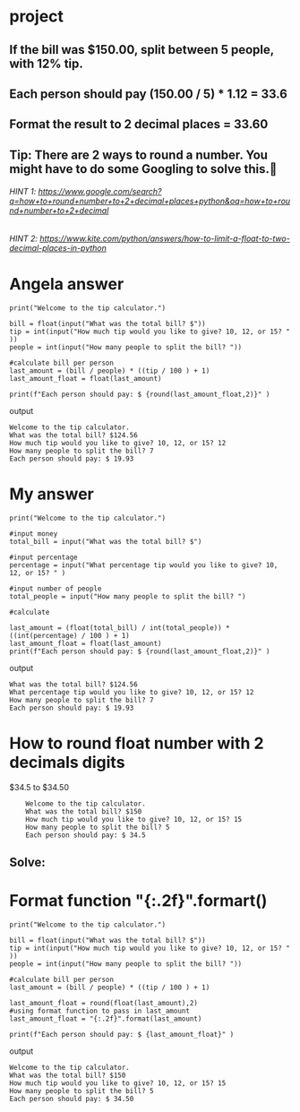 # project

## If the bill was $150.00, split between 5 people, with 12% tip. 
## Each person should pay (150.00 / 5) * 1.12 = 33.6
## Format the result to 2 decimal places = 33.60
## Tip: There are 2 ways to round a number. You might have to do some Googling to solve this.💪

###### HINT 1: https://www.google.com/search?q=how+to+round+number+to+2+decimal+places+python&oq=how+to+round+number+to+2+decimal
###### HINT 2: https://www.kite.com/python/answers/how-to-limit-a-float-to-two-decimal-places-in-python

# Angela answer

    print("Welcome to the tip calculator.")

    bill = float(input("What was the total bill? $"))
    tip = int(input("How much tip would you like to give? 10, 12, or 15? " ))
    people = int(input("How many people to split the bill? "))

    #calculate bill per person
    last_amount = (bill / people) * ((tip / 100 ) + 1)
    last_amount_float = float(last_amount)

    print(f"Each person should pay: $ {round(last_amount_float,2)}" )

output

    Welcome to the tip calculator.
    What was the total bill? $124.56
    How much tip would you like to give? 10, 12, or 15? 12
    How many people to split the bill? 7
    Each person should pay: $ 19.93

# My answer

    print("Welcome to the tip calculator.")

    #input money
    total_bill = input("What was the total bill? $")

    #input percentage
    percentage = input("What percentage tip would you like to give? 10, 12, or 15? " )

    #input number of people
    total_people = input("How many people to split the bill? ")

    #calculate

    last_amount = (float(total_bill) / int(total_people)) * ((int(percentage) / 100 ) + 1)
    last_amount_float = float(last_amount)
    print(f"Each person should pay: $ {round(last_amount_float,2)}" )
    
output

    What was the total bill? $124.56
    What percentage tip would you like to give? 10, 12, or 15? 12
    How many people to split the bill? 7
    Each person should pay: $ 19.93

# How to round float number with 2 decimals digits
$34.5 to $34.50

        Welcome to the tip calculator.
        What was the total bill? $150
        How much tip would you like to give? 10, 12, or 15? 15
        How many people to split the bill? 5
        Each person should pay: $ 34.5
        
## Solve:
# Format function "{:.2f}".formart()

    print("Welcome to the tip calculator.")

    bill = float(input("What was the total bill? $"))
    tip = int(input("How much tip would you like to give? 10, 12, or 15? " ))
    people = int(input("How many people to split the bill? "))

    #calculate bill per person
    last_amount = (bill / people) * ((tip / 100 ) + 1)

    last_amount_float = round(float(last_amount),2)
    #using format function to pass in last_amount
    last_amount_float = "{:.2f}".format(last_amount)

    print(f"Each person should pay: $ {last_amount_float}" )

output

    Welcome to the tip calculator.
    What was the total bill? $150
    How much tip would you like to give? 10, 12, or 15? 15
    How many people to split the bill? 5
    Each person should pay: $ 34.50
